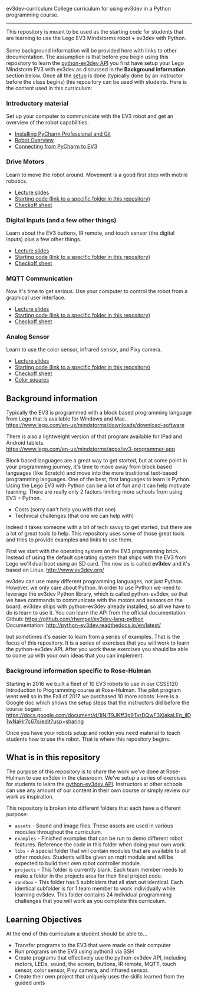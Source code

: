 ev3dev-curriculum
College curriculum for using ev3dev in a Python programming course.
***
This repository is meant to be used as the starting code for students that are learning to use the Lego EV3 Mindstorms robot + ev3dev with Python.<br><br>
Some background information will be provided here with links to other documentation.  The assumption is that before
you begin using this repository to learn the [python-ev3dev API](http://python-ev3dev.readthedocs.io/en/latest/) you first have setup your Lego Mindstorm EV3 with ev3dev as
discussed in the **Background information** section below. Once all the [setup](https://drive.google.com/open?id=1jNlT9JKff3p9TyrDQwF3XjakaLEp_ilD1wNaHr7c67o) is done (typically done by an instructor before the class begins) this repository can be used with students.  Here is the content used in this curriculum:
  
  ### Introductory material
  Set up your computer to communicate with the EV3 robot and get an overview of the robot capabilities.
  - [Installing PyCharm Professional and Git](https://docs.google.com/document/d/1sB-CAunUbr8WZdkzgjOgXL9Z7kz6s5RAY-JBmSpdYiw/edit?usp=sharing)
  - [Robot Overview](https://drive.google.com/open?id=17xGhRQt3VTX3Ltg_2FE2_aC7nSCNqHZzLzyaS6N8Yb4)
  - [Connecting from PyCharm to EV3](https://docs.google.com/presentation/d/1EySebm6YJJbmzc7ezgzcdSwi-SWyryYt4s1Z6u_Ghy8/edit?usp=sharing)
   
  ### Drive Motors
  Learn to move the robot around.  Movement is a good first step with mobile robotics.
  - [Lecture slides](https://drive.google.com/open?id=1rjkOZNw0mO0pH7Ovhy-7riYG3Xa4xq4rKbwMPhDppJs)
  - [Starting code (link to a specific folder in this repository)](https://github.com/Rosebotics/ev3dev-curriculum/tree/master/sandbox/src/motors)
  - [Checkoff sheet](https://drive.google.com/open?id=14_BQghdiRCOzJ5V_edXhcmaZFhH1qzkzL2u50uH6_o0)

  ### Digital Inputs (and a few other things)
  Learn about the EV3 buttons, IR remote, and touch sensor (the digital inputs) plus a few other things.
  - [Lecture slides](https://drive.google.com/open?id=1mUxsC-cUO4S5bwhTAQG0G10IO0gsbAU5YEORxeh0mMc)
  - [Starting code (link to a specific folder in this repository)](https://github.com/Rosebotics/ev3dev-curriculum/tree/master/sandbox/src/digital_inputs)
  - [Checkoff sheet](https://drive.google.com/open?id=1jrrmd-c1ZuWV1qujV8d-H327HWFmADSCdm9wgafYQ8M)
  ### MQTT Communication
  Now it's time to get serious. Use your computer to control the robot from a graphical user interface.
  - [Lecture slides](https://drive.google.com/open?id=1gQt1K4X2xzcspKMn2S0X98vhzVNmLA-xoQe5rp58CVE)
  - [Starting code (link to a specific folder in this repository)](https://github.com/Rosebotics/ev3dev-curriculum/tree/master/sandbox/src/mqtt)
  - [Checkoff sheet](https://drive.google.com/open?id=1f83A70S_OA6eor-Ta9HsM40V9qwOVa12JU_e0qaujm4)

  ### Analog Sensor
  Learn to use the color sensor, infrared sensor, and Pixy camera.
  - [Lecture slides](https://drive.google.com/open?id=1U00IlFqIT_S2v9HV-TKSO6Y6foH4sDom9yytsV_PWfY)
  - [Starting code (link to a specific folder in this repository)](https://github.com/Rosebotics/ev3dev-curriculum/tree/master/sandbox/src/analog_sensors)
  - [Checkoff sheet](https://drive.google.com/open?id=1J5Is9eiEueDT-mcJAhQSatzsXma4JVPaU4a7vXlkXAc)
  - [Color squares](https://drive.google.com/open?id=1ed_vWTfOu15ziF8nfZwhjrRcSufKODhQtAmY8lsGNAc)


## Background information
Typically the EV3 is programmed with a block based programming language from Lego that is available for Windows and Mac.<br>
https://www.lego.com/en-us/mindstorms/downloads/download-software

There is also a lightweight version of that program available for iPad and Android tablets.<br>
https://www.lego.com/en-us/mindstorms/apps/ev3-programmer-app

Block based languages are a great way to get started, but at some point in your programming journey, it's time to move
away from block based languages (like Scratch) and move into the more traditional text-based programming languages.
One of the best, first languages to learn is Python. Using the Lego EV3 with Python can be a lot of fun and it can help
motivate learning.  There are really only 2 factors limiting more schools from using EV3 + Python.
- Costs (sorry can't help you with that one)
- Technical challenges (that one we can help with)

Indeed it takes someone with a bit of tech savvy to get started, but there are a lot of great tools to help.
This repository uses some of those great tools and tries to provide examples and links to use them.

First we start with the operating system on the EV3 programming brick.  Instead of using the default operating system
that ships with the EV3 from Lego we'll dual boot using an SD card. The new os is called **ev3dev** and it's based on Linux.
http://www.ev3dev.org/

ev3dev can use many different programming languages, not just Python. However, we only care about Python.  In
order to use Python we need to leverage the ev3dev Python library, which is called python-ev3dev, so that we have commands to communicate with the motors and
sensors on the board.  ev3dev ships with python-ev3dev already installed, so all we have to do is learn to use it.  You can learn the API from the official documentation:<br>
Github: https://github.com/rhempel/ev3dev-lang-python
<br>
Documentation: http://python-ev3dev.readthedocs.io/en/latest/

but sometimes it's easier to learn from a series of examples.  That is the focus of this repository.  It is a series of exercises that you will work to learn the python-ev3dev API.
After you work these exercises you should be able to come up with your own ideas that you can implement.

### Background information specific to Rose-Hulman
Starting in 2016 we built a fleet of 10 EV3 robots to use in our CSSE120 Introduction to Programming course at Rose-Hulman. The pilot program went well so in the Fall of 2017 we purchased 10 more robots. Here is a Google doc which
shows the setup steps that the instructors did before the course began:<br>
https://docs.google.com/document/d/1jNlT9JKff3p9TyrDQwF3XjakaLEp_ilD1wNaHr7c67o/edit?usp=sharing

Once you have your robots setup and rockin you need material to teach students how to use the robot.  That is where
this repository begins.

## What is in this repository

  The purpose of this repository is to share the work we’ve done at Rose-Hulman to use ev3dev in the classroom.  We’ve setup a series of exercises for students to learn the [python-ev3dev API](http://python-ev3dev.readthedocs.io/en/latest/).  Instructors at other schools can use any amount of our content in their own course or simply review our work as inspiration.
  
This repository is broken into different folders that each have a different purpose:
- `assets` - Sound and image files. These assets are used in various modules throughout the curriculum.
- `examples` - Finished examples that can be run to demo different robot features. Reference the code in this folder when doing your own work. 
- `libs` - A special folder that will contain modules that are available to all other modules. Students will be given an mqtt module and will be expected to build their own robot controller module.
- `projects` - This folder is currently blank. Each team member needs to make a folder in the projects area for their final project code.
- `sandbox` - This folder has 5 subfolders that all start out identical.  Each identical subfolder is for 1 team member to work individually while learning ev3dev. This folder contains 24 individual programming challenges that you will work as you complete this curriculum.


## Learning Objectives
At the end of this curriculum a student should be able to…
- Transfer programs to the EV3 that were made on their computer
- Run programs on the EV3 using python3 via SSH
- Create programs that effectively use the python-ev3dev API, including motors, LEDs, sound, the screen, buttons, IR remote, MQTT, touch sensor, color sensor, Pixy camera, and infrared sensor.
- Create their own project that uniquely uses the skills learned from the guided units
